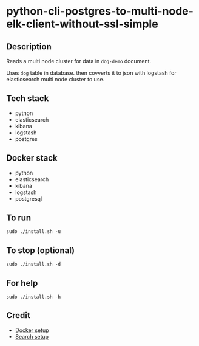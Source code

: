 # python-cli-postgres-to-multi-node-elk-client-without-ssl-simple

## Description
Reads a multi node cluster for data in `dog-demo` document.

Uses `dog` table in database. then covverts it to json with logstash for elasticsearch multi node cluster to use.

## Tech stack
- python
- elasticsearch
- kibana
- logstash
- postgres

## Docker stack
- python
- elasticsearch
- kibana
- logstash
- postgresql

## To run
`sudo ./install.sh -u`

## To stop (optional)
`sudo ./install.sh -d`

## For help
`sudo ./install.sh -h`

## Credit
- [Docker setup](https://lynn-kwong.medium.com/all-you-need-to-know-about-using-elasticsearch-in-python-b9ed00e0fdf0)
- [Search setup](https://www.elastic.co/guide/en/elasticsearch/client/python-api/master/examples.html)